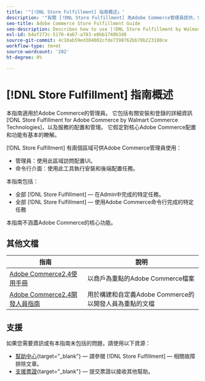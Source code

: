 ```yaml
---
title: '"[!DNL Store Fulfillment] 指南概述」'
description: '"有關 [!DNL Store Fulfillment] 為Adobe Commerce管理員提供，包括安裝和登機。」'
seo-title: Adobe Commerce Store Fulfillment Guide
seo-description: Describes how to use [!DNL Store Fulfillment by Walmart Commerce Technologies] services with Adobe Commerce.
exl-id: b4af273c-5176-4a67-a783-e0bb1740b3d8
source-git-commit: 4c10ab59ed304002cfde7398762bb70b223180ce
workflow-type: tm+mt
source-wordcount: '202'
ht-degree: 0%

---
```


# [!DNL Store Fulfillment] 指南概述

本指南適用於Adobe Commerce的管理員。 它包括有關安裝和登錄的詳細資訊 [!DNL Store Fulfillment for Adobe Commerce by Walmart Commerce Technologies]，以及服務的配置和管理。 它假定對核心Adobe Commerce配置和功能有基本的瞭解。

[!DNL Store Fulfillment] 有兩個區域可供Adobe Commerce管理員使用：

* 管理員：使用此區域訪問配置UI。
* 命令行介面：使用此工具執行安裝和後端配置任務。

本指南包括：

* 全部 [!DNL Store Fulfillment] — 在Admin中完成的特定任務。
* 全部 [!DNL Store Fulfillment] — 使用Adobe Commerce命令行完成的特定任務

本指南不涵蓋Adobe Commerce的核心功能。

## 其他文檔

| 指南 | 說明 |
|-----------------------------------------------------------------------|----------------------------------------------------------------------------|
| [Adobe Commerce2.4使用手冊](https://docs.magento.com/user-guide/) | 以商戶為重點的Adobe Commerce檔案 |
| [Adobe Commerce2.4開發人員指南](https://devdocs.magento.com/) | 用於構建和自定義Adobe Commerce的以開發人員為重點的文檔 |

## 支援

如果您需要資訊或有本指南未包括的問題，請使用以下資源：

* [幫助中心](https://experienceleague.adobe.com/docs/commerce-knowledge-base/kb/help-center-guide/magento-help-center-user-guide.html#submit-ticket){target="_blank"} — 請參閱 [!DNL Store Fulfillment] — 相關故障排除文章。
* [支援票證](https://experienceleague.adobe.com/docs/commerce-knowledge-base/kb/help-center-guide/magento-help-center-user-guide.html#submit-ticket){target="_blank"} — 提交票證以接收其他幫助。

